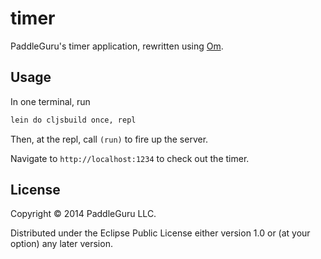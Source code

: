 # timer

PaddleGuru's timer application, rewritten using [Om](https://github.com/swannodette/om).

## Usage

In one terminal, run

```sh
lein do cljsbuild once, repl
```

Then, at the repl, call `(run)` to fire up the server.

Navigate to `http://localhost:1234` to check out the timer.

## License

Copyright © 2014 PaddleGuru LLC.

Distributed under the Eclipse Public License either version 1.0 or (at
your option) any later version.
